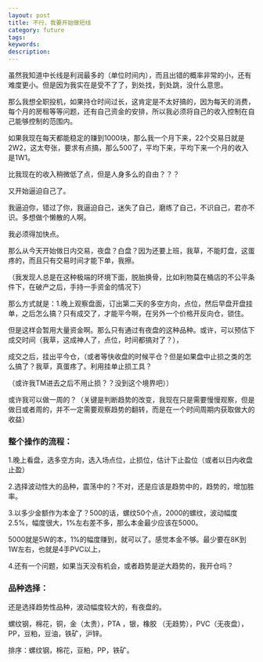 ```yaml
---
layout: post
title: 不行，我要开始做短线
category: future
tags: 
keywords: 
description: 
---
```




虽然我知道中长线是利润最多的（单位时间内），而且出错的概率非常的小，还有难度更小。但是因为我实在是受不了了，到处找，到处跳，没什么意思。

那么我想全职投机，如果持仓时间过长，这肯定是不太好搞的，因为每天的消费，每个月的房租等等问题，还有自己资金的安排，所以我必须将自己的收入控制在自己能够控制的范围内。

如果我现在每天都能稳定的赚到1000块，那么我一个月下来，22个交易日就是2W2，这太夸张，要求有点搞，那么500了，平均下来，平均下来一个月的收入是1W1。

比我现在的收入稍微低了点，但是人身多么的自由？？？

又开始逼迫自己了。

我逼迫你，错过了你，我逼迫自己，迷失了自己，磨练了自己，不识自己，君亦不识。多想做个懒散的人啊。

我必须得加快点。

那么从今天开始做日内交易，夜盘？白盘？因为还要上班，我草，不能盯盘，这蛋疼的，而且只有交易时间才能下单，我擦。

（我发现人总是在这种极端的环境下面，脱胎换骨，比如利物莫在桶店的不公平条件下，在破产之后，手持一手资金的情况下）

那么方式就是：1.晚上观察盘面，订出第二天的多空方向，点位，然后早盘开盘挂单，之后怎么搞？只有成交了，才能平今啊，在另外一个价格开反向仓，锁住。

但是这样会暂用大量资金啊。那么只有通过有夜盘的这种品种。或许，可以预估下成交时间（我草，这成神人了，点位，时间都搞对了？），

成交之后，挂出平今仓，（或者等快收盘的时候平仓？但是如果盘中止损之类的怎么搞了？我草，真蛋疼了。利用挂单止损工具？

（或许我TM进去之后不用止损？？没到这个境界吧））

或许我可以做一周的？（关键是判断趋势的改变，我现在只是需要慢慢观察，但是做日或者周的，并不一定需要观察趋势的翻转，而是在一个时间周期内获取做大的收益）

### 整个操作的流程： ###
1.晚上看盘，选多空方向，选入场点位，止损位，估计下止盈位（或者以日内收盘止盈）

2.选择波动性大的品种，震荡中的？不对，还是应该是趋势中的，趋势的，增加胜率。

3.以多少金额作为本金了？500的话，螺纹50个点，2000的螺纹，波动幅度2.5%，幅度很大，1%左右差不多，那么本金最少应该在5000。

5000就是5W的本，1%的幅度赚到，就可以了。感觉本金不够。最少要在8K到1W左右，也就是4手PVC以上，

4.还有一个问题，如果当天没有机会，或者趋势是逆大趋势的，我开仓吗？




### 品种选择： ###
还是选择趋势性品种，波动幅度较大的，有夜盘的。

螺纹钢，棉花，铜，金（太贵），PTA ，银，橡胶 （无趋势），PVC（无夜盘），PP，豆粕，豆油，铁矿，沪锌。

排序：螺纹钢，棉花，豆粕，PP，铁矿。






















